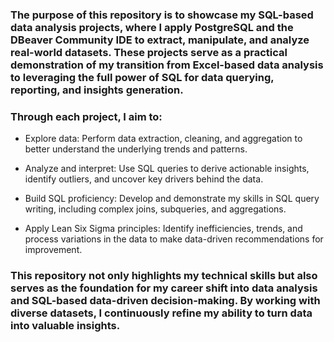 ### The purpose of this repository is to showcase my SQL-based data analysis projects, where I apply PostgreSQL and the DBeaver Community IDE to extract, manipulate, and analyze real-world datasets. These projects serve as a practical demonstration of my transition from Excel-based data analysis to leveraging the full power of SQL for data querying, reporting, and insights generation.

### Through each project, I aim to:

- Explore data: Perform data extraction, cleaning, and aggregation to better understand the underlying trends and patterns.

- Analyze and interpret: Use SQL queries to derive actionable insights, identify outliers, and uncover key drivers behind the data.

- Build SQL proficiency: Develop and demonstrate my skills in SQL query writing, including complex joins, subqueries, and aggregations.

- Apply Lean Six Sigma principles: Identify inefficiencies, trends, and process variations in the data to make data-driven recommendations for improvement.


### This repository not only highlights my technical skills but also serves as the foundation for my career shift into data analysis and SQL-based data-driven decision-making. By working with diverse datasets, I continuously refine my ability to turn data into valuable insights.

